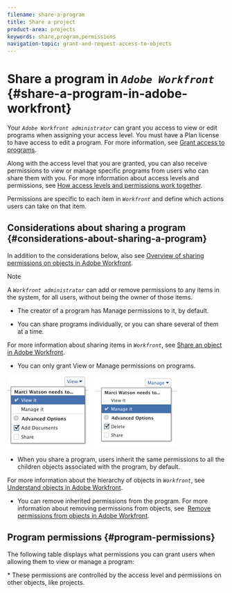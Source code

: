 ```yaml
---
filename: share-a-program
title: Share a project
product-area: projects
keywords: share,program,permissions
navigation-topic: grant-and-request-access-to-objects
---
```




# Share a program in  *`Adobe Workfront`* {#share-a-program-in-adobe-workfront}

Your *`Adobe Workfront administrator`* can grant you access to view or edit programs when assigning your access level. You must have a Plan license to have access to edit a program. For more information, see [Grant access to programs](grant-access-programs.md).


Along with the access level that you are granted, you can also receive permissions to view or manage specific programs from users who can share them with you. For more information about access levels and permissions, see [How access levels and permissions work together](how-access-levels-permissions-work-together.md). 


Permissions are specific to each item in *`Workfront`* and define which actions users can take on that item.  



## Considerations about sharing a program {#considerations-about-sharing-a-program}

In addition to the considerations below, also see [Overview of sharing permissions on objects in Adobe Workfront](sharing-permissions-on-objects-overview.md). 


>[!NOTE]
>
>A *`Workfront administrator`* can add or remove permissions to any items in the system, for all users, without being the owner of those items.  






*  The creator of a program has Manage permissions to it, by default.





*  You can share programs individually, or you can share several of them at a time.


  For more information about sharing items in *`Workfront`*, see [Share an object in Adobe Workfront](share-an-object.md).

*  You can only grant View or Manage permissions on programs.  



  ![](assets/screen-shot-2014-01-23-at-12.45.15-pm.png)&nbsp; &nbsp; ![](assets/screen-shot-2014-01-22-at-10.03.43-am-190x167.png)



*  When you share a program, users inherit the same permissions to all the children objects associated with the program, by default.  



  For more information about the hierarchy of objects in *`Workfront`*, see [Understand objects in Adobe Workfront](understand-objects.md).  


* You can remove inherited permissions from the program. For more information about removing permissions from objects, see&nbsp; [Remove permissions from objects in Adobe Workfront](remove-permissions-from-objects.md).




## Program permissions {#program-permissions}

The following table displays what permissions you can grant users when allowing them to view or manage a program:

&#42; These permissions are controlled by the access level and permissions on other objects, like projects.&nbsp;
